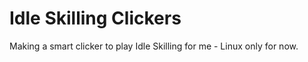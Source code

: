 # Idle Skilling Clickers
Making a smart clicker to play Idle Skilling for me - Linux only for now.  
